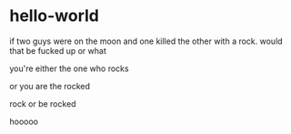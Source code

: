 # hello-world
if two guys were on the moon and one killed the other with a rock. would that be fucked up or what

you're either the one who rocks

or you are the rocked

rock or be rocked

hooooo
